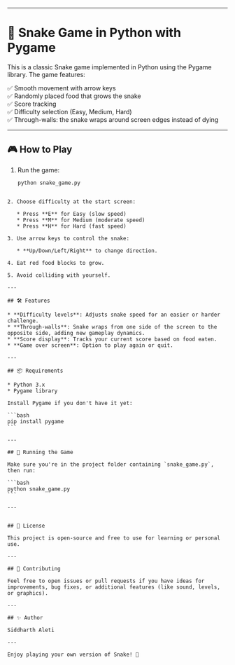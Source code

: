 
---


# 🐍 Snake Game in Python with Pygame

This is a classic Snake game implemented in Python using the Pygame library. The game features:

✅ Smooth movement with arrow keys  
✅ Randomly placed food that grows the snake  
✅ Score tracking  
✅ Difficulty selection (Easy, Medium, Hard)  
✅ Through-walls: the snake wraps around screen edges instead of dying

---

## 🎮 How to Play

1. Run the game:
   ````bash
   python snake_game.py
````

2. Choose difficulty at the start screen:

   * Press **E** for Easy (slow speed)
   * Press **M** for Medium (moderate speed)
   * Press **H** for Hard (fast speed)

3. Use arrow keys to control the snake:

   * **Up/Down/Left/Right** to change direction.

4. Eat red food blocks to grow.

5. Avoid colliding with yourself.

---

## 🛠️ Features

* **Difficulty levels**: Adjusts snake speed for an easier or harder challenge.
* **Through-walls**: Snake wraps from one side of the screen to the opposite side, adding new gameplay dynamics.
* **Score display**: Tracks your current score based on food eaten.
* **Game over screen**: Option to play again or quit.

---

## 📦 Requirements

* Python 3.x
* Pygame library

Install Pygame if you don't have it yet:

```bash
pip install pygame
```

---

## 🚀 Running the Game

Make sure you're in the project folder containing `snake_game.py`, then run:

```bash
python snake_game.py
```

---


## 📄 License

This project is open-source and free to use for learning or personal use.

---

## 🤝 Contributing

Feel free to open issues or pull requests if you have ideas for improvements, bug fixes, or additional features (like sound, levels, or graphics).

---

## ✨ Author

Siddharth Aleti

---

Enjoy playing your own version of Snake! 🎉

````


